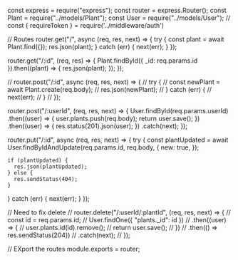 const express = require("express");
const router = express.Router();
const Plant = require("../models/Plant");
const User = require("../models/User");
// const { requireToken } = require('../middleware/auth')

// Routes
router.get("/", async (req, res, next) => {
  try {
    const plant = await Plant.find({});
    res.json(plant);
  } catch (err) {
    next(err);
  }
});

router.get("/:id", (req, res) => {
  Plant.findById({ _id: req.params.id }).then((plant) => {
    res.json(plant);
  });
});

// router.post("/:id", async (req, res, next) => {
//   try {
//     const newPlant = await Plant.create(req.body);
//     res.json(newPlant);
//   } catch (err) {
//     next(err);
//   }
// });

router.post("/:userId", (req, res, next) => {
  User.findById(req.params.userId)
    .then((user) => {
      user.plants.push(req.body);
      return user.save();
    })
    .then((user) => {
      res.status(201).json(user);
    })
    .catch(next);
});

router.put("/:id", async (req, res, next) => {
  try {
    const plantUpdated = await User.findByIdAndUpdate(req.params.id, req.body, {
      new: true,
    });

    if (plantUpdated) {
      res.json(plantUpdated);
    } else {
      res.sendStatus(404);
    }
  } catch (err) {
    next(err);
  }
});


// Need to fix delete
// router.delete("/:userId/:plantId", (req, res, next) => {
//   const id = req.params.id;
//   User.findOne({ "plants._id": id })
//     .then((user) => {
//       user.plants.id(id).remove();
//       return user.save();
//     })
//     .then(() => res.sendStatus(204))
//     .catch(next);
// });

// EXport the routes
module.exports = router;